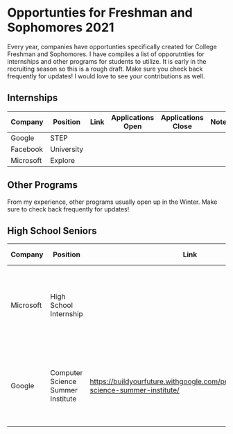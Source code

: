 # Opportunties for Freshman and Sophomores 2021

Every year, companies have opportunties specifically created for College Freshman and Sophomores. I have compiles a list of opporutnties for internships and other programs for students to utilize. It is early in the recruiting season so this is a rough draft. Make sure you check back frequently for updates! I would love to see your contributions as well.

## Internships
| Company | Position | Link | Applications Open | Applications Close | Notes |
|---|---|---|---|---|---|
| Google | STEP |   |   |  |  |
| Facebook | University |   |   |  |  |
| Microsoft | Explore |   |   |  |  |

## Other Programs
From my experience, other programs usually open up in the Winter. Make sure to check back frequently for updates!

## High School Seniors
| Company | Position | Link | Applications Open | Applications Close | Notes |
|---|---|---|---|---|---|
| Microsoft | High School Internship |     |  |  | Only Available to Washington State residents within 50 miles of the Redmond Campus. |
| Google | Computer Science Summer Institute | https://buildyourfuture.withgoogle.com/programs/computer-science-summer-institute/ |  |  | Only Available to Washington State residents within 50 miles of the Redmond Campus. |
